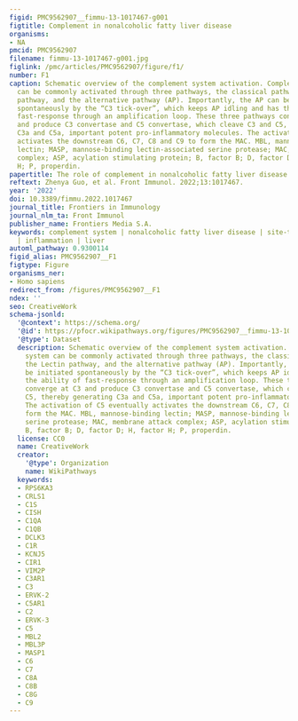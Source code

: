 ```yaml
---
figid: PMC9562907__fimmu-13-1017467-g001
figtitle: Complement in nonalcoholic fatty liver disease
organisms:
- NA
pmcid: PMC9562907
filename: fimmu-13-1017467-g001.jpg
figlink: /pmc/articles/PMC9562907/figure/f1/
number: F1
caption: Schematic overview of the complement system activation. Complement system
  can be commonly activated through three pathways, the classical pathway, the Lectin
  pathway, and the alternative pathway (AP). Importantly, the AP can be initiated
  spontaneously by the “C3 tick-over”, which keeps AP idling and has the ability of
  fast-response through an amplification loop. These three pathways converge at C3
  and produce C3 convertase and C5 convertase, which cleave C3 and C5, thereby generating
  C3a and C5a, important potent pro-inflammatory molecules. The activation of C5 eventually
  activates the downstream C6, C7, C8 and C9 to form the MAC. MBL, mannose-binding
  lectin; MASP, mannose-binding lectin-associated serine protease; MAC, membrane attack
  complex; ASP, acylation stimulating protein; B, factor B; D, factor D; H, factor
  H; P, properdin.
papertitle: The role of complement in nonalcoholic fatty liver disease.
reftext: Zhenya Guo, et al. Front Immunol. 2022;13:1017467.
year: '2022'
doi: 10.3389/fimmu.2022.1017467
journal_title: Frontiers in Immunology
journal_nlm_ta: Front Immunol
publisher_name: Frontiers Media S.A.
keywords: complement system | nonalcoholic fatty liver disease | site-targeted inhibitor
  | inflammation | liver
automl_pathway: 0.9300114
figid_alias: PMC9562907__F1
figtype: Figure
organisms_ner:
- Homo sapiens
redirect_from: /figures/PMC9562907__F1
ndex: ''
seo: CreativeWork
schema-jsonld:
  '@context': https://schema.org/
  '@id': https://pfocr.wikipathways.org/figures/PMC9562907__fimmu-13-1017467-g001.html
  '@type': Dataset
  description: Schematic overview of the complement system activation. Complement
    system can be commonly activated through three pathways, the classical pathway,
    the Lectin pathway, and the alternative pathway (AP). Importantly, the AP can
    be initiated spontaneously by the “C3 tick-over”, which keeps AP idling and has
    the ability of fast-response through an amplification loop. These three pathways
    converge at C3 and produce C3 convertase and C5 convertase, which cleave C3 and
    C5, thereby generating C3a and C5a, important potent pro-inflammatory molecules.
    The activation of C5 eventually activates the downstream C6, C7, C8 and C9 to
    form the MAC. MBL, mannose-binding lectin; MASP, mannose-binding lectin-associated
    serine protease; MAC, membrane attack complex; ASP, acylation stimulating protein;
    B, factor B; D, factor D; H, factor H; P, properdin.
  license: CC0
  name: CreativeWork
  creator:
    '@type': Organization
    name: WikiPathways
  keywords:
  - RPS6KA3
  - CRLS1
  - C1S
  - CISH
  - C1QA
  - C1QB
  - DCLK3
  - C1R
  - KCNJ5
  - CIR1
  - VIM2P
  - C3AR1
  - C3
  - ERVK-2
  - C5AR1
  - C2
  - ERVK-3
  - C5
  - MBL2
  - MBL3P
  - MASP1
  - C6
  - C7
  - C8A
  - C8B
  - C8G
  - C9
---
```

